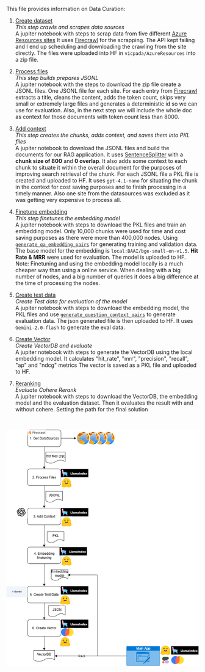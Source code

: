 This file provides information on Data Curation:

1. [Create dataset](01_Create_Dataset.ipynb)<br />
<em>This step crawls and scrapes data sources</em><br />
A jupiter notebook with steps to scrap data from five different [Azure Resources sites](https://docs.google.com/spreadsheets/d/1b_QcHNPBg34Q05FPsmRqzPW5XTUGmedaP_SLonyiMt4) 
It uses [Firecrawl](https://www.firecrawl.dev/) for the scrapping. The API kept failing and I end up scheduling and downloading the crawling from the site directly.
The files were uploaded into HF in `vicpada/AzureResources` into a zip file.

2. [Process files](02_Process_files.ipynb)<br />
<em>This step builds prepares JSONL</em><br />
A jupiter notebook with the steps to download the zip file create a JSONL files. One JSONL file for each site. For each entry from [Firecrawl](https://www.firecrawl.dev/) extracts a title, cleans the content, adds the token count, skips very small or extremely large files and generates a deterministic id so we can use for evaluation. Also, in the next step we will include the whole doc as context for those documents with token count less than 8000.

3. [Add context](03_Add_context.ipynb)<br />
<em>This step creates the chunks, adds context, and saves them into PKL files</em><br />
A jupiter notebook to download the JSONL files and build the documents for our RAG application.
It uses [SentenceSplitter](https://docs.llamaindex.ai/en/stable/api_reference/node_parsers/sentence_splitter/) with a <b>chunk size of 800</b> and <b>0 overlap</b>.
It also adds some context to each chunk to situate it within the overall document for the purposes of improving search retrieval of the chunk.
For each JSONL file a PKL file is created and uploaded to HF.
It uses `gpt-4.1-nano` for situating the chunk in the context for cost saving purposes and to finish processing in a timely manner. 
Also one site from the datasources was excluded as it was getting very expensive to process all.

4. [Finetune embedding](04_Finetune_Embedding.ipynb)<br />
<em>This step finetunes the embedding model</em><br />
A jupiter notebook with steps to download the PKL files and train an embedding model. Only 10,000 chunks were used for time and cost saving purposes as there were more than 400,000 nodes. Using [`generate_qa_embedding_pairs`](https://docs.llamaindex.ai/en/stable/module_guides/models/embeddings/) for generating training and validation data. 
The base model for the embedding is `local:BAAI/bge-small-en-v1.5`. <b>Hit Rate & MRR</b> were used for evaluation. The model is uploaded to HF.
Note: Finetuning and using the embedding model locally is a much cheaper way than using a online service. When dealing with a big number of nodes, and a big number of queries it does a big difference at the time of processing the nodes.


5. [Create test data](05_Create_Test_Data.ipynb)<br />
<em>Create Test data for evaluation of the model</em><br />
A jupiter notebook with steps to download the embedding model, the PKL files and use [`generate_question_context_pairs`](https://docs.llamaindex.ai/en/stable/examples/evaluation/QuestionGeneration/) to generate evaluation data. The json generated file is then uploaded to HF. It uses `Gemini-2.0-flash` to generate the eval data.


6. [Create Vector](06_Create_Vector.ipynb)<br />
<em>Create VectorDB and evaluate</em><br />
A jupiter notebook with steps to generate the VectorDB using the local embedding model. 
It calculates "hit_rate", "mrr", "precision", "recall", "ap" and "ndcg" metrics
The vector is saved as a PKL file and uploaded to HF. 

7. [Reranking](07_Reranking.ipynb)<br />
<em>Evaluate Cohere Rerank</em><br />
A jupiter notebook with steps to download the VectorDB, the embedding model and the evaluation dataset.
Then it evaluates the result with and without cohere. Setting the path for the final solution<br />
<br />

![LLM Pipeline](<AI-Tutor-LLM.png>)